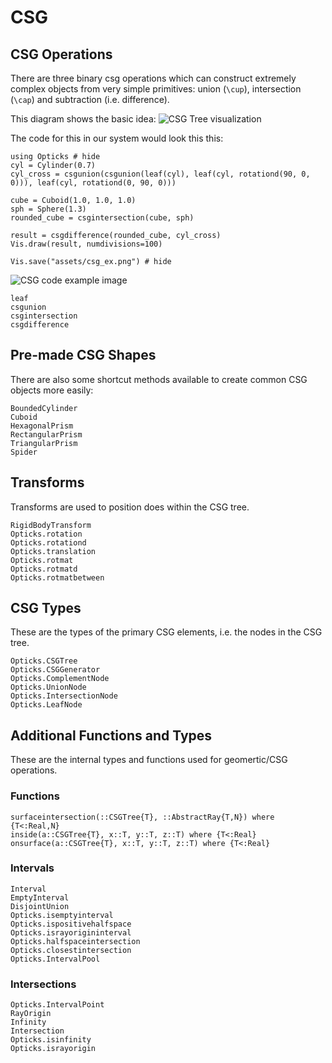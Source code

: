 # CSG

## CSG Operations

There are three binary csg operations which can construct extremely complex objects from very simple primitives: union (``\cup``), intersection (``\cap``) and subtraction (i.e. difference).

This diagram shows the basic idea:
![CSG Tree visualization](https://upload.wikimedia.org/wikipedia/commons/8/8b/Csg_tree.png)

The code for this in our system would look this this:

```@example
using Opticks # hide
cyl = Cylinder(0.7)
cyl_cross = csgunion(csgunion(leaf(cyl), leaf(cyl, rotationd(90, 0, 0))), leaf(cyl, rotationd(0, 90, 0)))

cube = Cuboid(1.0, 1.0, 1.0)
sph = Sphere(1.3)
rounded_cube = csgintersection(cube, sph)

result = csgdifference(rounded_cube, cyl_cross)
Vis.draw(result, numdivisions=100)

Vis.save("assets/csg_ex.png") # hide
```

![CSG code example image](assets/csg_ex.png)

```@docs
leaf
csgunion
csgintersection
csgdifference
```

## Pre-made CSG Shapes

There are also some shortcut methods available to create common CSG objects more easily:

```@docs
BoundedCylinder
Cuboid
HexagonalPrism
RectangularPrism
TriangularPrism
Spider
```

## Transforms

Transforms are used to position does within the CSG tree.

```@docs
RigidBodyTransform
Opticks.rotation
Opticks.rotationd
Opticks.translation
Opticks.rotmat
Opticks.rotmatd
Opticks.rotmatbetween
```

## CSG Types

These are the types of the primary CSG elements, i.e. the nodes in the CSG tree.

```@docs
Opticks.CSGTree
Opticks.CSGGenerator
Opticks.ComplementNode
Opticks.UnionNode
Opticks.IntersectionNode
Opticks.LeafNode
```

## Additional Functions and Types

These are the internal types and functions used for geomertic/CSG operations.

### Functions

```@docs
surfaceintersection(::CSGTree{T}, ::AbstractRay{T,N}) where {T<:Real,N}
inside(a::CSGTree{T}, x::T, y::T, z::T) where {T<:Real}
onsurface(a::CSGTree{T}, x::T, y::T, z::T) where {T<:Real}
```

### Intervals

```@docs
Interval
EmptyInterval
DisjointUnion
Opticks.isemptyinterval
Opticks.ispositivehalfspace
Opticks.israyorigininterval
Opticks.halfspaceintersection
Opticks.closestintersection
Opticks.IntervalPool
```

### Intersections

```@docs
Opticks.IntervalPoint
RayOrigin
Infinity
Intersection
Opticks.isinfinity
Opticks.israyorigin
```
